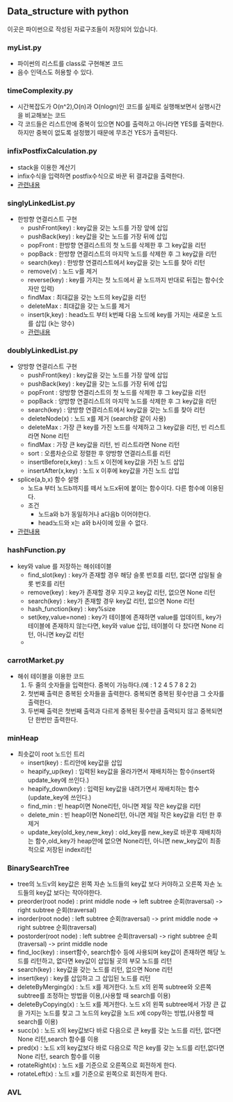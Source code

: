 ## Data_structure with python
이곳은 파이썬으로 작성된 자료구조들이 저장되어 있습니다.

### myList.py

  * 파이썬의 리스트를 class로 구현해본 코드
  * 음수 인덱스도 허용할 수 있다.
### timeComplexity.py

  * 시간복잡도가 O(n^2),O(n)과 O(nlogn)인 코드를 실제로 실행해보면서 실행시간을 비교해보는 코드
  * 각 코드들은 리스트안에 중복이 있으면 NO를 출력하고 아니라면 YES를 출력한다. 하지만 중복이 없도록 설정했기 때문에 무조건 YES가 출력된다.
### infixPostfixCalculation.py

  * stack을 이용한 계산기
  * infix수식을 입력하면 postfix수식으로 바꾼 뒤 결과값을 출력한다.
  * [관련내용](https://hellol77.tistory.com/2)
### singlyLinkedList.py

* 한방향 연결리스트 구현
  * pushFront(key) : key값을 갖는 노드를 가장 앞에 삽입
  * pushBack(key) : key값을 갖는 노드를 가장 뒤에 삽입
  * popFront : 한방향 연결리스트의 첫 노드를 삭제한 후 그 key값을 리턴
  * popBack : 한방향 연결리스트의 마지막 노드를 삭제한 후 그 key값을 리턴
  * search(key) : 한방향 연결리스트에서 key값을 갖는 노드를 찾아 리턴 
  * remove(v) : 노드 v를 제거 
  * reverse(key) : key를 가지는 첫 노드에서 끝 노드까지 반대로 뒤집는 함수(숫자만 입력)
  * findMax :  최대값을 갖는 노드의 key값을 리턴
  * deleteMax : 최대값을 갖는 노드를 제거
  * insert(k,key) : head노드 부터 k번째 다음 노드에 key를 가지는 새로운 노드를 삽입 (k는 양수)
  * [관련내용](https://hellol77.tistory.com/3)
 
### doublyLinkedList.py
* 양방향 연결리스트 구현
  * pushFront(key) : key값을 갖는 노드를 가장 앞에 삽입
  * pushBack(key) : key값을 갖는 노드를 가장 뒤에 삽입
  * popFront : 양방향 연결리스트의 첫 노드를 삭제한 후 그 key값을 리턴
  * popBack : 양방향 연결리스트의 마지막 노드를 삭제한 후 그 key값을 리턴
  * search(key) : 양방향 연결리스트에서 key값을 갖는 노드를 찾아 리턴
  * deleteNode(x) : 노드 x를 제거 (search랑 같이 사용)
  * deleteMax : 가장 큰 key를 가진 노드를 삭제하고 그 key값을 리턴, 빈 리스트라면 None 리턴
  * findMax : 가장 큰 key값을 리턴, 빈 리스트라면 None 리턴
  * sort : 오름차순으로 정렬한 후 양방향 연결리스트를 리턴
  * insertBefore(x,key) : 노드 x 이전에 key값을 가진 노드 삽입
  * insertAfter(x,key) : 노드 x 이후에 key값을 가진 노드 삽입
* splice(a,b,x) 함수 설명
  * 노드a 부터 노드b까지를 떼서 노드x뒤에 붙이는 함수이다. 다른 함수에 이용된다.
  * 조건
    * 노드a와 b가 동일하거나 a다음b 이어야한다.
    * head노드와 x는 a와 b사이에 있을 수 없다.
* [관련내용](https://hellol77.tistory.com/4)

### hashFunction.py
* key와 value 를 저장하는 해쉬테이블
  *  find_slot(key) : key가 존재할 경우 해당 슬롯 번호를 리턴, 없다면 삽일될 슬롯 번호를 리턴
  *  remove(key) : key가 존재할 경우 지우고 key값 리턴, 없으면 None 리턴
  *  search(key) : key가 존재할 경우 key값 리턴, 없으면 None 리턴
  *  hash_function(key) : key%size
  *  set(key,value=none) : key가 테이블에 존재하면 value를 업데이트, key가 테이블에 존재하지 않는다면, key와 value 삽입, 테이블이 다 찼다면 None 리턴, 아니면 key값 리턴
  *  
### carrotMarket.py
* 해쉬 테이블을 이용한 코드
  1. 두 줄의 숫자들을 입력한다. 중복이 가능하다.(예 : 1 2 4 5 7 8 2 2)
  2. 첫번째 출력은 중복된 숫자들을 출력한다. 중복되면 중복된 횟수만큼 그 숫자를 출력한다.
  3. 두번째 출력은 첫번째 출력과 다르게 중복된 횟수만큼 출력되지 않고 중복되면 단 한번만 출력한다.

### minHeap
* 최솟값이 root 노드인 트리
  *  insert(key) : 트리안에 key값을 삽입
  *  heapify_up(key) : 입력된 key값을 올라가면서 재배치하는 함수(insert와 update_key에 쓰인다.)
  *  heapify_down(key) : 입력된 key값을 내려가면서 재배치하는 함수(update_key에 쓰인다.)
  *  find_min : 빈 heap이면 None리턴, 아니면 제일 작은 key값을 리턴
  *  delete_min : 빈 heap이면 None리턴, 아니면 제일 작은 key값을 리턴 한 후 제거
  *  update_key(old_key,new_key) : old_key를 new_key로 바꾼후 재배치하는 함수,old_key가 heap안에 없으면 None리턴, 아니면 new_key값이 최종적으로 저장된 index리턴

### BinarySearchTree
*  tree의 노드v의 key값은 왼쪽 자손 노드들의 key값 보다 커야하고 오른쪽 자손 노드들의 key값 보다는 작아야한다.
  *  preorder(root node) : print middle node -> left subtree 순회(traversal) -> right subtree 순회(traversal) 
  *  inorder(root node) :  left subtree 순회(traversal) -> print middle node -> right subtree 순회(traversal) 
  *  postorder(root node) : left subtree 순회(traversal) ->  right subtree 순회(traversal) -> print middle node 
  *  find_loc(key) : insert함수, search함수 등에 사용되며 key값이 존재하면 해당 노드를 리턴하고, 없다면 key값이 삽입될 곳의 부모 노드를 리턴
  *  search(key) : key값을 갖는 노드를 리턴, 없으면 None 리턴
  *  insert(key) : key를 삽입하고 그 삽입된 노드를 리턴
  *  deleteByMerging(x) : 노드 x를 제거한다. 노드 x의 왼쪽 subtree와 오른쪽 subtree를 조정하는 방법을 이용,(사용할 때 search를 이용)
  *  deleteByCopying(x) : 노드 x를 제거한다. 노드 x의 왼쪽 subtree에서 가장 큰 값을 가지는 노드를 찾고 그 노드의 key값을 노드 x에 copy하는 방법,(사용할 때 search를 이용)
  *  succ(x) : 노드 x의 key값보다 바로 다음으로 큰 key를 갖는 노드를 리턴, 없다면 None 리턴,search 함수를 이용
  *  pred(x) : 노드 x의 key값보다 바로 다음으로 작은 key를 갖는 노드를 리턴,없다면 None 리턴, search 함수를 이용
  *  rotateRight(x) :  노드 x를 기준으로 오른쪽으로 회전하게 한다.
  *  rotateLeft(x) : 노드 x를 기준으로 왼쪽으로 회전하게 한다.


### AVL
